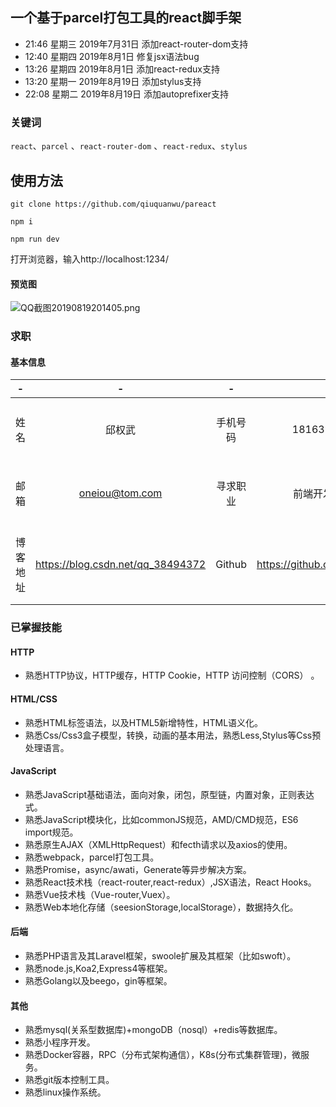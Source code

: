 ## 一个基于parcel打包工具的react脚手架


- 21:46 星期三 2019年7月31日 添加react-router-dom支持
- 12:40 星期四 2019年8月1日 修复jsx语法bug
- 13:26 星期四 2019年8月1日 添加react-redux支持
- 13:20 星期一 2019年8月19日 添加stylus支持
- 22:08 星期二 2019年8月19日 添加autoprefixer支持

### 关键词

`react`、`parcel` 、`react-router-dom` 、`react-redux`、`stylus`

## 使用方法
```
git clone https://github.com/qiuquanwu/pareact
```
```
npm i
```
```
npm run dev
```
打开浏览器，输入http://localhost:1234/


#### 预览图


![QQ截图20190819201405.png](https://i.loli.net/2019/08/19/R9LzJdMZbY6NyCH.png)




### 求职

#### 基本信息
|  - |   -| - |   -|- |   -|
| :------------: | :------------: |:------------: | :------------: |:------------: | :------------: |
| 姓名  |  邱权武 |手机号码 |18163981558|工作经验|2年|
| 邮箱  |  oneiou@tom.com |寻求职业|前端开发工程事|期望薪资||
|博客地址|https://blog.csdn.net/qq_38494372 | Github|https://github.com/qiuquanwu |工作地点|长沙、深圳、广州

### 已掌握技能
#### HTTP
- 熟悉HTTP协议，HTTP缓存，HTTP Cookie，HTTP 访问控制（CORS） 。

#### HTML/CSS
- 熟悉HTML标签语法，以及HTML5新增特性，HTML语义化。
- 熟悉Css/Css3盒子模型，转换，动画的基本用法，熟悉Less,Stylus等Css预处理语言。

#### JavaScript
- 熟悉JavaScript基础语法，面向对象，闭包，原型链，内置对象，正则表达式。
- 熟悉JavaScript模块化，比如commonJS规范，AMD/CMD规范，ES6 import规范。
- 熟悉原生AJAX（XMLHttpRequest）和fecth请求以及axios的使用。
- 熟悉webpack，parcel打包工具。
- 熟悉Promise，async/awati，Generate等异步解决方案。
- 熟悉React技术栈（react-router,react-redux）,JSX语法，React Hooks。
- 熟悉Vue技术栈（Vue-router,Vuex）。
- 熟悉Web本地化存储（seesionStorage,localStorage），数据持久化。

#### 后端
- 熟悉PHP语言及其Laravel框架，swoole扩展及其框架（比如swoft）。
- 熟悉node.js,Koa2,Express4等框架。
- 熟悉Golang以及beego，gin等框架。

#### 其他
- 熟悉mysql(关系型数据库)+mongoDB（nosql）+redis等数据库。
- 熟悉小程序开发。
- 熟悉Docker容器，RPC（分布式架构通信），K8s(分布式集群管理)，微服务。
- 熟悉git版本控制工具。
- 熟悉linux操作系统。

